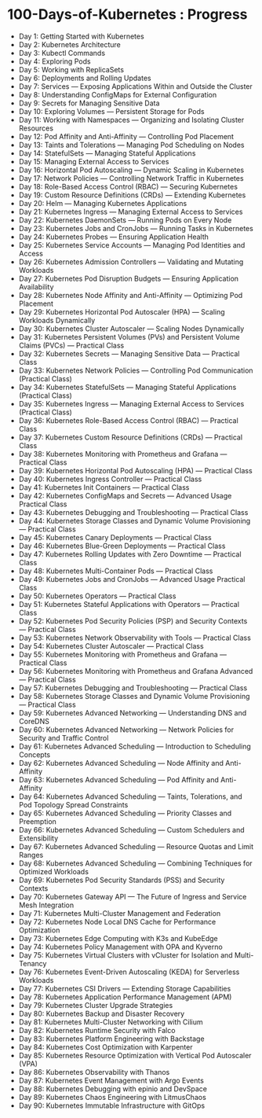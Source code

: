 # 100-Days-of-Kubernetes : Progress

- Day 1: Getting Started with Kubernetes  
- Day 2: Kubernetes Architecture  
- Day 3: Kubectl Commands  
- Day 4: Exploring Pods  
- Day 5: Working with ReplicaSets  
- Day 6: Deployments and Rolling Updates  
- Day 7: Services — Exposing Applications Within and Outside the Cluster  
- Day 8: Understanding ConfigMaps for External Configuration  
- Day 9: Secrets for Managing Sensitive Data  
- Day 10: Exploring Volumes — Persistent Storage for Pods  
- Day 11: Working with Namespaces — Organizing and Isolating Cluster Resources  
- Day 12: Pod Affinity and Anti-Affinity — Controlling Pod Placement  
- Day 13: Taints and Tolerations — Managing Pod Scheduling on Nodes  
- Day 14: StatefulSets — Managing Stateful Applications  
- Day 15: Managing External Access to Services  
- Day 16: Horizontal Pod Autoscaling — Dynamic Scaling in Kubernetes  
- Day 17: Network Policies — Controlling Network Traffic in Kubernetes  
- Day 18: Role-Based Access Control (RBAC) — Securing Kubernetes
- Day 19: Custom Resource Definitions (CRDs) — Extending Kubernetes
- Day 20: Helm — Managing Kubernetes Applications
- Day 21: Kubernetes Ingress — Managing External Access to Services
- Day 22: Kubernetes DaemonSets — Running Pods on Every Node
- Day 23: Kubernetes Jobs and CronJobs — Running Tasks in Kubernetes
- Day 24: Kubernetes Probes — Ensuring Application Health
- Day 25: Kubernetes Service Accounts — Managing Pod Identities and Access
- Day 26: Kubernetes Admission Controllers — Validating and Mutating Workloads
- Day 27: Kubernetes Pod Disruption Budgets — Ensuring Application Availability
- Day 28: Kubernetes Node Affinity and Anti-Affinity — Optimizing Pod Placement
- Day 29: Kubernetes Horizontal Pod Autoscaler (HPA) — Scaling Workloads Dynamically
- Day 30: Kubernetes Cluster Autoscaler — Scaling Nodes Dynamically
- Day 31: Kubernetes Persistent Volumes (PVs) and Persistent Volume Claims (PVCs) — Practical Class
- Day 32: Kubernetes Secrets — Managing Sensitive Data — Practical Class
- Day 33: Kubernetes Network Policies — Controlling Pod Communication (Practical Class)
- Day 34: Kubernetes StatefulSets — Managing Stateful Applications (Practical Class)
- Day 35: Kubernetes Ingress — Managing External Access to Services (Practical Class)
- Day 36: Kubernetes Role-Based Access Control (RBAC) — Practical Class
- Day 37: Kubernetes Custom Resource Definitions (CRDs) — Practical Class
- Day 38: Kubernetes Monitoring with Prometheus and Grafana — Practical Class
- Day 39: Kubernetes Horizontal Pod Autoscaling (HPA) — Practical Class
- Day 40: Kubernetes Ingress Controller — Practical Class
- Day 41: Kubernetes Init Containers — Practical Class
- Day 42: Kubernetes ConfigMaps and Secrets — Advanced Usage Practical Class
- Day 43: Kubernetes Debugging and Troubleshooting — Practical Class
- Day 44: Kubernetes Storage Classes and Dynamic Volume Provisioning — Practical Class
- Day 45: Kubernetes Canary Deployments — Practical Class
- Day 46: Kubernetes Blue-Green Deployments — Practical Class
- Day 47: Kubernetes Rolling Updates with Zero Downtime — Practical Class
- Day 48: Kubernetes Multi-Container Pods — Practical Class
- Day 49: Kubernetes Jobs and CronJobs — Advanced Usage Practical Class
- Day 50: Kubernetes Operators — Practical Class
- Day 51: Kubernetes Stateful Applications with Operators — Practical Class
- Day 52: Kubernetes Pod Security Policies (PSP) and Security Contexts — Practical Class
- Day 53: Kubernetes Network Observability with Tools — Practical Class
- Day 54: Kubernetes Cluster Autoscaler — Practical Class
- Day 55: Kubernetes Monitoring with Prometheus and Grafana — Practical Class
- Day 56: Kubernetes Monitoring with Prometheus and Grafana Advanced — Practical Class
- Day 57: Kubernetes Debugging and Troubleshooting — Practical Class
- Day 58: Kubernetes Storage Classes and Dynamic Volume Provisioning — Practical Class
- Day 59: Kubernetes Advanced Networking — Understanding DNS and CoreDNS
- Day 60: Kubernetes Advanced Networking — Network Policies for Security and Traffic Control
- Day 61: Kubernetes Advanced Scheduling — Introduction to Scheduling Concepts
- Day 62: Kubernetes Advanced Scheduling — Node Affinity and Anti-Affinity
- Day 63: Kubernetes Advanced Scheduling — Pod Affinity and Anti-Affinity
- Day 64: Kubernetes Advanced Scheduling — Taints, Tolerations, and Pod Topology Spread Constraints
- Day 65: Kubernetes Advanced Scheduling — Priority Classes and Preemption
- Day 66: Kubernetes Advanced Scheduling — Custom Schedulers and Extensibility
- Day 67: Kubernetes Advanced Scheduling — Resource Quotas and Limit Ranges
- Day 68: Kubernetes Advanced Scheduling — Combining Techniques for Optimized Workloads
- Day 69: Kubernetes Pod Security Standards (PSS) and Security Contexts
- Day 70: Kubernetes Gateway API — The Future of Ingress and Service Mesh Integration
- Day 71: Kubernetes Multi-Cluster Management and Federation
- Day 72: Kubernetes Node Local DNS Cache for Performance Optimization
- Day 73: Kubernetes Edge Computing with K3s and KubeEdge
- Day 74: Kubernetes Policy Management with OPA and Kyverno
- Day 75: Kubernetes Virtual Clusters with vCluster for Isolation and Multi-Tenancy
- Day 76: Kubernetes Event-Driven Autoscaling (KEDA) for Serverless Workloads
- Day 77: Kubernetes CSI Drivers — Extending Storage Capabilities
- Day 78: Kubernetes Application Performance Management (APM)
- Day 79: Kubernetes Cluster Upgrade Strategies
- Day 80: Kubernetes Backup and Disaster Recovery
- Day 81: Kubernetes Multi-Cluster Networking with Cilium
- Day 82: Kubernetes Runtime Security with Falco
- Day 83: Kubernetes Platform Engineering with Backstage
- Day 84: Kubernetes Cost Optimization with Karpenter
- Day 85: Kubernetes Resource Optimization with Vertical Pod Autoscaler (VPA)
- Day 86: Kubernetes Observability with Thanos
- Day 87: Kubernetes Event Management with Argo Events
- Day 88: Kubernetes Debugging with epinio and DevSpace
- Day 89: Kubernetes Chaos Engineering with LitmusChaos
- Day 90: Kubernetes Immutable Infrastructure with GitOps